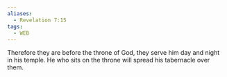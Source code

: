 ```yaml
---
aliases:
  - Revelation 7:15
tags:
  - WEB
---
```

Therefore they are before the throne of God, they serve him day and night in his temple. He who sits on the throne will spread his tabernacle over them.